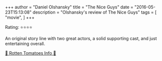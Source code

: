 +++
author = "Daniel Olshansky"
title = "The Nice Guys"
date = "2016-05-23T15:13:08"
description = "Olshansky's review of The Nice Guys"
tags = [
    "movie",
]
+++

Rating: ⭐⭐⭐⭐

An original story line with two great actors, a solid supporting cast, and just entertaining overall.

[🍅 Rotten Tomatoes Info 🍅](https://www.rottentomatoes.com//m/the_nice_guys)